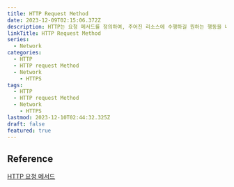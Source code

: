 ```yaml
---
title: HTTP Request Method
date: 2023-12-09T02:15:06.372Z
description: HTTP는 요청 메서드를 정의하여, 주어진 리소스에 수행하길 원하는 행동을 나타낸다.
linkTitle: HTTP Request Method
series:
  - Network
categories:
  - HTTP
  - HTTP request Method
  - Network
    - HTTPS
tags:
  - HTTP
  - HTTP request Method
  - Network
    - HTTPS
lastmod: 2023-12-10T02:44:32.325Z
draft: false
featured: true
---
```


## Reference

[HTTP 요청 메서드](https://developer.mozilla.org/ko/docs/Web/HTTP/Methods)
